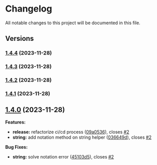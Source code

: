 # Changelog

All notable changes to this project will be documented in this file.

## Versions

### [1.4.4](https://github.com/FlavioLionelRita/h3lp/compare/v1.4.3...v1.4.4) (2023-11-28)

### [1.4.3](https://github.com/FlavioLionelRita/h3lp/compare/v1.4.2...v1.4.3) (2023-11-28)

### [1.4.2](https://github.com/FlavioLionelRita/h3lp/compare/v1.4.1...v1.4.2) (2023-11-28)

### [1.4.1](https://github.com/FlavioLionelRita/h3lp/compare/v1.4.0...v1.4.1) (2023-11-28)

## [1.4.0](https://github.com/FlavioLionelRita/h3lp/compare/v1.3.8...v1.4.0) (2023-11-28)

**Features:**

* **release:** refactorize ci/cd process ([09a0536](https://github.com/FlavioLionelRita/h3lp/commit/09a05369b878260f8c757a4a8c4916a6aa42f21e)), closes [#2](https://github.com/FlavioLionelRita/h3lp/issues/2)
* **string:** add notation method on string helper ([036649d](https://github.com/FlavioLionelRita/h3lp/commit/036649d317efeccc556b56bc2e7b554e3fc36b97)), closes [#2](https://github.com/FlavioLionelRita/h3lp/issues/2)

**Bug Fixes:**

* **string:** solve notation error ([45103d5](https://github.com/FlavioLionelRita/h3lp/commit/45103d56822f06ed4189c46005d113b40c49d394)), closes [#2](https://github.com/FlavioLionelRita/h3lp/issues/2)
